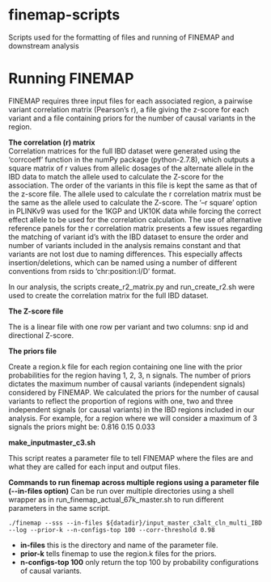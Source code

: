 # finemap-scripts
Scripts used for the formatting of files and running of FINEMAP and downstream analysis

# Running FINEMAP
FINEMAP requires three input files for each associated region, a pairwise variant correlation matrix (Pearson’s r), a file giving the z-score for each variant and a file containing priors for the number of causal variants in the region.

**The correlation (r) matrix**  
Correlation matrices for the full IBD dataset were generated using the ‘corrcoeff’ function in the numPy package (python-2.7.8), which outputs a square matrix of r values from allelic dosages of the alternate allele in the IBD data to match the allele used to calculate the Z-score for the association. The order of the variants in this file is kept the same as that of the z-score file. The allele used to calculate the r correlation matrix must be the same as the allele used to calculate the Z-score. 
The ‘–r square’ option in PLINKv9 was used for the 1KGP and UK10K data while forcing the correct effect allele to be used for the correlation calculation.
The use of alternative reference panels for the r correlation matrix presents a few issues regarding the matching of variant id’s with the IBD dataset to ensure the order and number of variants included in the analysis remains constant and that variants are not lost due to naming differences. This especially affects insertion/deletions, which can be named using a number of different conventions from rsids to ‘chr:position:I/D’ format. 

In our analysis, the scripts create_r2_matrix.py and run_create_r2.sh were used to create the correlation matrix for the full IBD dataset.
 
**The Z-score file**

The is a linear file with one row per variant and two columns: snp id and directional Z-score. 

**The priors file**

Create a region.k file for each region containing one line with the prior probabilities for the region having 1, 2, 3, n signals. The number of priors dictates the maximum number of causal variants (independent signals) considered by FINEMAP.
We calculated the priors for the number of causal variants to reflect the proportion of regions with one, two and three independent signals (or causal variants) in the IBD regions included in our analysis. For example, for a region where we will consider a maximum of 3 signals the priors might be:
0.816 0.15 0.033

**make_inputmaster_c3.sh**

This script reates a parameter file to tell FINEMAP where the files are and what they are called for each input and output files. 
 
**Commands to run finemap across multiple regions using a parameter file (--in-files option)**
Can be run over multiple directories using a shell wrapper as in run_finemap_actual_67k_master.sh to run different parameters in the same script. 

```
./finemap --sss --in-files ${datadir}/input_master_c3alt_cln_multi_IBD --log --prior-k --n-configs-top 100 --corr-threshold 0.98
```
* **in-files** this is the directory and name of the parameter file.
* **prior-k** tells finemap to use the region.k files for the priors.
* **n-configs-top 100** only return the top 100 by probability configurations of causal variants.
